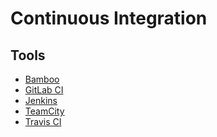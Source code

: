 # Continuous Integration

<!--
https://linkedin.com/learning/continuous-integration-tools/building-your-ci-cd-pipeline
-->

## Tools

- [Bamboo](https://atlassian.com/software/bamboo)
- [GitLab CI](/gitlab/gitlab-ci.md)
- [Jenkins](/jenkins.md)
- [TeamCity](https://jetbrains.com/teamcity/)
- [Travis CI](https://travis-ci.com/)

<!--
- [AWS CodeDeploy](/aws/aws-codedeploy.md)
- [AWS CodePipeline](/aws/aws-codepipeline.md)
- [Deployer (PHP)](/deployer.md)
- [Drone CI](/drone-ci.md)
- [GitHub Actions](/github/github-actions.md)
- [Shippable (now JFrog Pipelines)](https://shippable.com/)
- [Walle (Chinese)](http://walle-web.io/)
-->
